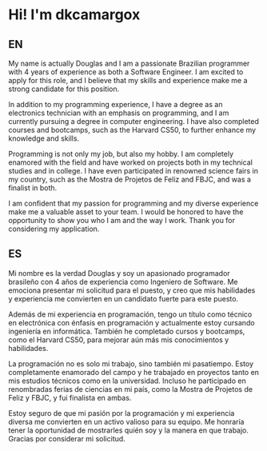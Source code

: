 # Hi! I'm dkcamargox

## EN

My name is actually Douglas and I am a passionate Brazilian programmer with 4 years of experience as both a Software Engineer. I am excited to apply for this role, and I believe that my skills and experience make me a strong candidate for this position.

In addition to my programming experience, I have a degree as an electronics technician with an emphasis on programming, and I am currently pursuing a degree in computer engineering. I have also completed courses and bootcamps, such as the Harvard CS50, to further enhance my knowledge and skills.

Programming is not only my job, but also my hobby. I am completely enamored with the field and have worked on projects both in my technical studies and in college. I have even participated in renowned science fairs in my country, such as the Mostra de Projetos de Feliz and FBJC, and was a finalist in both.

I am confident that my passion for programming and my diverse experience make me a valuable asset to your team. I would be honored to have the opportunity to show you who I am and the way I work. Thank you for considering my application.

## ES

Mi nombre es la verdad Douglas y soy un apasionado programador brasileño con 4 años de experiencia como Ingeniero de Software. Me emociona presentar mi solicitud para el puesto, y creo que mis habilidades y experiencia me convierten en un candidato fuerte para este puesto.

Además de mi experiencia en programación, tengo un título como técnico en electrónica con énfasis en programación y actualmente estoy cursando ingeniería en informática. También he completado cursos y bootcamps, como el Harvard CS50, para mejorar aún más mis conocimientos y habilidades.

La programación no es solo mi trabajo, sino también mi pasatiempo. Estoy completamente enamorado del campo y he trabajado en proyectos tanto en mis estudios técnicos como en la universidad. Incluso he participado en renombradas ferias de ciencias en mi país, como la Mostra de Projetos de Feliz y FBJC, y fui finalista en ambas.

Estoy seguro de que mi pasión por la programación y mi experiencia diversa me convierten en un activo valioso para su equipo. Me honraría tener la oportunidad de mostrarles quién soy y la manera en que trabajo. Gracias por considerar mi solicitud.
